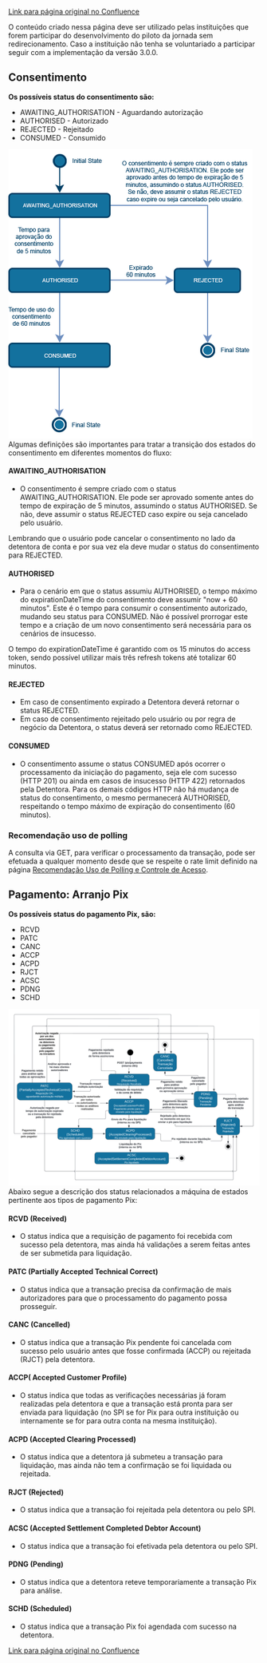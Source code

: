 [Link para página original no Confluence](https://openfinancebrasil.atlassian.net/wiki/spaces/OF/pages/164528609)

O conteúdo criado nessa página deve ser utilizado pelas instituições que forem participar do desenvolvimento do piloto da jornada sem redirecionamento. Caso a instituição não tenha se voluntariado a participar seguir com a implementação da versão 3.0.0.

## **Consentimento**

**Os possíveis status do consentimento são:**

- AWAITING\_AUTHORISATION - Aguardando autorização
- AUTHORISED - Autorizado
- REJECTED - Rejeitado
- CONSUMED - Consumido

![att164528626](M%c3%a1quina%20de%20Estados%20-%20v3.1.0%20-%20[SV]%20Pagamentos/attachments/state-machine_phase3-45e80638.png)
Algumas definições são importantes para tratar a transição dos estados do consentimento em diferentes momentos do fluxo:

#### AWAITING\_AUTHORISATION

- O consentimento é sempre criado com o status AWAITING\_AUTHORISATION. Ele pode ser aprovado somente antes do tempo de expiração de 5 minutos, assumindo o status AUTHORISED. Se não, deve assumir o status REJECTED caso expire ou seja cancelado pelo usuário.

Lembrando que o usuário pode cancelar o consentimento no lado da detentora de conta e por sua vez ela deve mudar o status do consentimento para REJECTED.

#### AUTHORISED

- Para o cenário em que o status assumiu AUTHORISED, o tempo máximo do expirationDateTime do consentimento deve assumir "now + 60 minutos". Este é o tempo para consumir o consentimento autorizado, mudando seu status para CONSUMED. Não é possível prorrogar este tempo e a criação de um novo consentimento será necessária para os cenários de insucesso.

O tempo do expirationDateTime é garantido com os 15 minutos do access token, sendo possível utilizar mais três refresh tokens até totalizar 60 minutos.

#### REJECTED

- Em caso de consentimento expirado a Detentora deverá retornar o status REJECTED.
- Em caso de consentimento rejeitado pelo usuário ou por regra de negócio da Detentora, o status deverá ser retornado como REJECTED.

#### CONSUMED

- O consentimento assume o status CONSUMED após ocorrer o processamento da iniciação do pagamento, seja ele com sucesso (HTTP 201) ou ainda em casos de insucesso (HTTP 422) retornados pela Detentora. Para os demais códigos HTTP não há mudança de status do consentimento, o mesmo permanecerá AUTHORISED, respeitando o tempo máximo de expiração do consentimento (60 minutos).

### Recomendação uso de polling

A consulta via GET, para verificar o processamento da transação, pode ser efetuada a qualquer momento desde que se respeite o rate limit definido na página [Recomendação Uso de Polling e Controle de Acesso](/wiki/spaces/DraftOF/pages/135364772).

## **Pagamento: Arranjo Pix**

**Os possíveis status do pagamento Pix, são:**

- RCVD
- PATC
- CANC
- ACCP
- ACPD
- RJCT
- ACSC
- PDNG
- SCHD

![att164528620](M%c3%a1quina%20de%20Estados%20-%20v3.1.0%20-%20[SV]%20Pagamentos/attachments/diagrama-de-status-SB03.png)
Abaixo segue a descrição dos status relacionados a máquina de estados pertinente aos tipos de pagamento Pix:

#### RCVD (Received)

- O status indica que a requisição de pagamento foi recebida com sucesso pela detentora, mas ainda há validações a serem feitas antes de ser submetida para liquidação.

#### PATC (Partially Accepted Technical Correct)

- O status indica que a transação precisa da confirmação de mais autorizadores para que o processamento do pagamento possa prosseguir.

#### CANC (Cancelled)

- O status indica que a transação Pix pendente foi cancelada com sucesso pelo usuário antes que fosse confirmada (ACCP) ou rejeitada (RJCT) pela detentora.

#### ACCP( Accepted Customer Profile)

- O status indica que todas as verificações necessárias já foram realizadas pela detentora e que a transação está pronta para ser enviada para liquidação (no SPI se for Pix para outra instituição ou internamente se for para outra conta na mesma instituição).

#### ACPD (Accepted Clearing Processed)

- O status indica que a detentora já submeteu a transação para liquidação, mas ainda não tem a confirmação se foi liquidada ou rejeitada.

#### RJCT (Rejected)

- O status indica que a transação foi rejeitada pela detentora ou pelo SPI.

#### ACSC (Accepted Settlement Completed Debtor Account)

- O status indica que a transação foi efetivada pela detentora ou pelo SPI.

#### PDNG (Pending)

- O status indica que a detentora reteve temporariamente a transação Pix para análise.

#### SCHD (Scheduled)

- O status indica que a transação Pix foi agendada com sucesso na detentora.

[Link para página original no Confluence](https://openfinancebrasil.atlassian.net/wiki/spaces/OF/pages/164528609)